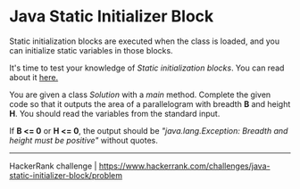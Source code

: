 # Java Static Initializer Block

Static initialization blocks are executed when the class is loaded, and you can initialize static variables in those blocks.

It's time to test your knowledge of *Static initialization blocks*. You can read about it [here.](https://docs.oracle.com/javase/tutorial/java/javaOO/initial.html)

You are given a class *Solution* with a *main* method. Complete the given code so that it outputs the area of a parallelogram with breadth **B** and height **H**. You should read the variables from the standard input.

If **B <= 0** or **H <= 0**, the output should be *"java.lang.Exception: Breadth and height must be positive"* without quotes.

---

HackerRank challenge | https://www.hackerrank.com/challenges/java-static-initializer-block/problem
